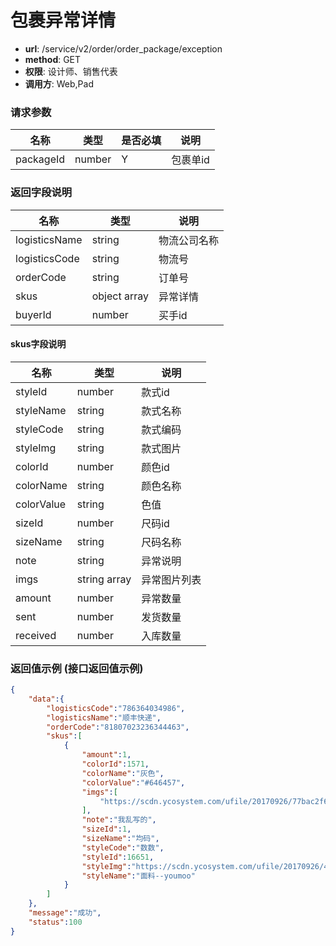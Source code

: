 包裹异常详情
=======

- **url**: /service/v2/order/order_package/exception
- **method**: GET
- **权限**: 设计师、销售代表
- **调用方**: Web,Pad

### 请求参数

|    名称   |  类型  | 是否必填 |   说明   |
|-----------|--------|----------|----------|
| packageId | number | Y        | 包裹单id |

### 返回字段说明

|      名称     |     类型     |     说明     |
|---------------|--------------|--------------|
| logisticsName | string       | 物流公司名称 |
| logisticsCode | string       | 物流号       |
| orderCode     | string       | 订单号       |
| skus          | object array | 异常详情     |
| buyerId       | number       | 买手id       |

#### skus字段说明

|    名称    |     类型     |     说明     |
|------------|--------------|--------------|
| styleId    | number       | 款式id       |
| styleName  | string       | 款式名称     |
| styleCode  | string       | 款式编码     |
| styleImg   | string       | 款式图片     |
| colorId    | number       | 颜色id       |
| colorName  | string       | 颜色名称     |
| colorValue | string       | 色值         |
| sizeId     | number       | 尺码id       |
| sizeName   | string       | 尺码名称     |
| note       | string       | 异常说明     |
| imgs       | string array | 异常图片列表 |
| amount     | number       | 异常数量     |
| sent       | number       | 发货数量     |
| received   | number       | 入库数量     |


### 返回值示例 (接口返回值示例)

```json
{
    "data":{
        "logisticsCode":"786364034986",
        "logisticsName":"顺丰快递",
        "orderCode":"81807023236344463",
        "skus":[
            {
                "amount":1,
                "colorId":1571,
                "colorName":"灰色",
                "colorValue":"#646457",
                "imgs":[
                    "https://scdn.ycosystem.com/ufile/20170926/77bac2f66dba4760a231dd27167e1c06"
                ],
                "note":"我乱写的",
                "sizeId":1,
                "sizeName":"均码",
                "styleCode":"数数",
                "styleId":16651,
                "styleImg":"https://scdn.ycosystem.com/ufile/20170926/4a5a13a9a34c4a9ebadab0752f3877bb",
                "styleName":"面料--youmoo"
            }
        ]
    },
    "message":"成功",
    "status":100
}
```
